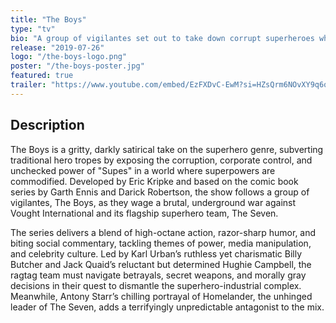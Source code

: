 ```yaml
---
title: "The Boys"
type: "tv"
bio: "A group of vigilantes set out to take down corrupt superheroes who abuse their superpowers."
release: "2019-07-26"
logo: "/the-boys-logo.png"
poster: "/the-boys-poster.jpg"
featured: true
trailer: "https://www.youtube.com/embed/EzFXDvC-EwM?si=HZsQrm6NOvXY9q6q"
---
```


## Description
The Boys is a gritty, darkly satirical take on the superhero genre, subverting traditional hero tropes by exposing the corruption, corporate control, and unchecked power of "Supes" in a world where superpowers are commodified. Developed by Eric Kripke and based on the comic book series by Garth Ennis and Darick Robertson, the show follows a group of vigilantes, The Boys, as they wage a brutal, underground war against Vought International and its flagship superhero team, The Seven.

The series delivers a blend of high-octane action, razor-sharp humor, and biting social commentary, tackling themes of power, media manipulation, and celebrity culture. Led by Karl Urban’s ruthless yet charismatic Billy Butcher and Jack Quaid’s reluctant but determined Hughie Campbell, the ragtag team must navigate betrayals, secret weapons, and morally gray decisions in their quest to dismantle the superhero-industrial complex. Meanwhile, Antony Starr’s chilling portrayal of Homelander, the unhinged leader of The Seven, adds a terrifyingly unpredictable antagonist to the mix.

